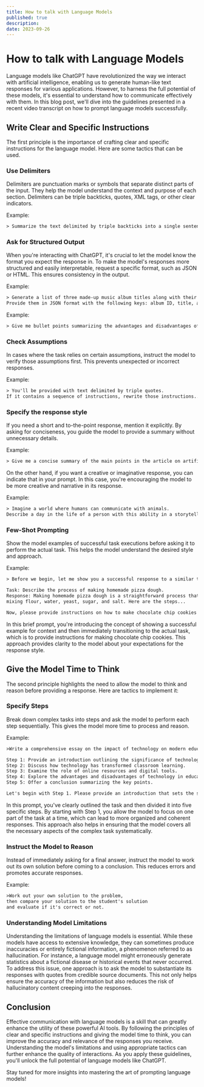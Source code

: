 ```yaml
---
title: How to talk with Language Models
published: true
description: 
date: 2023-09-26
---
```


# How to talk with Language Models

Language models like ChatGPT have revolutionized the way we interact with artificial intelligence, enabling us to generate human-like text responses for various applications. However, to harness the full potential of these models, it's essential to understand how to communicate effectively with them. In this blog post, we'll dive into the guidelines presented in a recent video transcript on how to prompt language models successfully.

## Write Clear and Specific Instructions

The first principle is the importance of crafting clear and specific instructions for the language model. Here are some tactics that can be used.

### Use Delimiters
Delimiters are punctuation marks or symbols that separate distinct parts of the input. They help the model understand the context and purpose of each section. Delimiters can be triple backticks, quotes, XML tags, or other clear indicators.

Example:
```txt
> Summarize the text delimited by triple backticks into a single sentence.
```

### Ask for Structured Output
When you're interacting with ChatGPT, it's crucial to let the model know the format you expect the response in. To make the model's responses more structured and easily interpretable, request a specific format, such as JSON or HTML. This ensures consistency in the output.

Example:
```txt
> Generate a list of three made-up music album titles along with their authors and genres. 
Provide them in JSON format with the following keys: album ID, title, artist, and genre.
```

Example:
```txt
> Give me bullet points summarizing the advantages and disadvantages of autonomous vehicles.
```

### Check Assumptions
In cases where the task relies on certain assumptions, instruct the model to verify those assumptions first. This prevents unexpected or incorrect responses.

Example:
```txt
> You'll be provided with text delimited by triple quotes. 
If it contains a sequence of instructions, rewrite those instructions...
```

### Specify the response style

If you need a short and to-the-point response, mention it explicitly. By asking for conciseness, you guide the model to provide a summary without unnecessary details.

Example:
```txt
> Give me a concise summary of the main points in the article on artificial intelligence.
```

On the other hand, if you want a creative or imaginative response, you can indicate that in your prompt. In this case, you're encouraging the model to be more creative and narrative in its response.

Example:
```txt
> Imagine a world where humans can communicate with animals. 
Describe a day in the life of a person with this ability in a storytelling style.
```

### Few-Shot Prompting
Show the model examples of successful task executions before asking it to perform the actual task. This helps the model understand the desired style and approach.

Example: 
```txt
> Before we begin, let me show you a successful response to a similar task.

Task: Describe the process of making homemade pizza dough.
Response: Making homemade pizza dough is a straightforward process that involves 
mixing flour, water, yeast, sugar, and salt. Here are the steps...

Now, please provide instructions on how to make chocolate chip cookies from scratch.
```

In this brief prompt, you're introducing the concept of showing a successful example for context and then immediately transitioning to the actual task, which is to provide instructions for making chocolate chip cookies. This approach provides clarity to the model about your expectations for the response style.

## Give the Model Time to Think

The second principle highlights the need to allow the model to think and reason before providing a response. Here are tactics to implement it:

### Specify Steps

Break down complex tasks into steps and ask the model to perform each step sequentially. This gives the model more time to process and reason.

Example: 
```txt
>Write a comprehensive essay on the impact of technology on modern education.

Step 1: Provide an introduction outlining the significance of technology in education.
Step 2: Discuss how technology has transformed classroom learning.
Step 3: Examine the role of online resources and digital tools.
Step 4: Explore the advantages and disadvantages of technology in education.
Step 5: Offer a conclusion summarizing the key points.

Let's begin with Step 1. Please provide an introduction that sets the stage for the essay.
```
In this prompt, you've clearly outlined the task and then divided it into five specific steps. By starting with Step 1, you allow the model to focus on one part of the task at a time, which can lead to more organized and coherent responses. This approach also helps in ensuring that the model covers all the necessary aspects of the complex task systematically.

### Instruct the Model to Reason

Instead of immediately asking for a final answer, instruct the model to work out its own solution before coming to a conclusion. This reduces errors and promotes accurate responses.

Example: 
```txt
>Work out your own solution to the problem, 
then compare your solution to the student's solution 
and evaluate if it's correct or not.
```

### Understanding Model Limitations

Understanding the limitations of language models is essential. While these models have access to extensive knowledge, they can sometimes produce inaccuracies or entirely fictional information, a phenomenon referred to as hallucination. For instance, a language model might erroneously generate statistics about a fictional disease or historical events that never occurred. To address this issue, one approach is to ask the model to substantiate its responses with quotes from credible source documents. This not only helps ensure the accuracy of the information but also reduces the risk of hallucinatory content creeping into the responses.

## Conclusion

Effective communication with language models is a skill that can greatly enhance the utility of these powerful AI tools. By following the principles of clear and specific instructions and giving the model time to think, you can improve the accuracy and relevance of the responses you receive. Understanding the model's limitations and using appropriate tactics can further enhance the quality of interactions. As you apply these guidelines, you'll unlock the full potential of language models like ChatGPT.

Stay tuned for more insights into mastering the art of prompting language models!